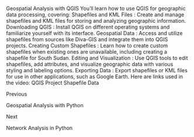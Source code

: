 Geospatial Analysis with QGIS
You’ll learn how to use QGIS for geographic data processing, covering:
Shapefiles and KML Files
: Create and manage shapefiles and KML files for storing and analyzing geographic information.
Downloading QGIS
: Install QGIS on different operating systems and familiarize yourself with its interface.
Geospatial Data
: Access and utilize shapefiles from sources like Diva-GIS and integrate them into QGIS projects.
Creating Custom Shapefiles
: Learn how to create custom shapefiles when existing ones are unavailable, including creating a shapefile for South Sudan.
Editing and Visualization
: Use QGIS tools to edit shapefiles, add attributes, and visualize geographic data with various styling and labeling options.
Exporting Data
: Export shapefiles or KML files for use in other applications, such as Google Earth.
Here are links used in the video:
QGIS Project
Shapefile Data














Previous




Geospatial Analysis with Python












Next










Network Analysis in Python





